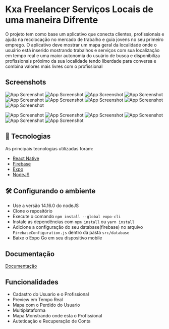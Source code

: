 
# Kxa Freelancer Serviços Locais de uma maneira Difrente
O projeto tem como base um aplicativo que conecta clientes, profissionais e
ajuda na recolocação no mercado de trabalho e guia jovens no seu primeiro
emprego. O aplicativo deve mostrar um mapa geral da localidade onde o usuário
está inserido mostrando trabalhos e serviços com sua localização em tempo real e
uma maior autonomia do usuário de busca e disponibiliza profissionais próximo da
sua localidade tendo liberdade para conversa e combina valores mais livres com o
profissional
## Screenshots

![App Screenshot](https://github.com/DevSilva-BR/kxaFreelancer-Rn/blob/main/midia/00.jpg)
![App Screenshot](https://github.com/DevSilva-BR/kxaFreelancer-Rn/blob/main/midia/1.png)
![App Screenshot](https://github.com/DevSilva-BR/kxaFreelancer-Rn/blob/main/midia/2.png)
![App Screenshot](https://github.com/DevSilva-BR/kxaFreelancer-Rn/blob/main/midia/3.png)
![App Screenshot](https://github.com/DevSilva-BR/kxaFreelancer-Rn/blob/main/midia/4.png)
![App Screenshot](https://github.com/DevSilva-BR/kxaFreelancer-Rn/blob/main/midia/5.png)
![App Screenshot](https://github.com/DevSilva-BR/kxaFreelancer-Rn/blob/main/midia/6.png)
![App Screenshot](https://github.com/DevSilva-BR/kxaFreelancer-Rn/blob/main/midia/7.png)
![App Screenshot](https://github.com/DevSilva-BR/kxaFreelancer-Rn/blob/main/midia/8.png)

![App Screenshot](https://github.com/DevSilva-BR/kxaFreelancer-Rn/blob/main/midia/01.jpg?raw=true)
![App Screenshot](https://github.com/DevSilva-BR/kxaFreelancer-Rn/blob/main/midia/02.jpg?raw=true)
![App Screenshot](https://github.com/DevSilva-BR/kxaFreelancer-Rn/blob/main/midia/03.jpg?raw=true)
![App Screenshot](https://github.com/DevSilva-BR/kxaFreelancer-Rn/blob/main/midia/05.jpg?raw=true)
![App Screenshot](https://github.com/DevSilva-BR/kxaFreelancer-Rn/blob/main/midia/04.jpg?raw=true)
![App Screenshot](https://github.com/DevSilva-BR/kxaFreelancer-Rn/blob/main/midia/06.jpg?raw=true)

## 🧪 Tecnologias
As principais tecnologias utilizadas foram:
- [React Native](https://reactnative.dev/)
- [Firebase](https://firebase.google.com/docs)
- [Expo](https://expo.io/)
- [NodeJS](https://nodejs.org/en/)
## 🛠️ Configurando o ambiente
 - Use a versão 14.16.0 do nodeJS
 - Clone o repositório
 - Execute o comando `npm install --global expo-cli`
 - Instale as dependências com `npm install` ou `yarn install`
 - Adicione a configuração do seu database(firebase) no arquivo `FirebaseConfiguration.js` dentro da pasta `src/database`
 - Baixe o Expo Go em seu dispositivo mobile
## Documentação

[Documentação](https://drive.google.com/file/d/19av0FBkaJRb2YzOS1VMZWwFMW4wGWHtL/view?usp=share_link)


## Funcionalidades

- Cadastro do Usuario e o Profissional
- Preview em Tempo Real
- Mapa com o Perdido do Usuario
- Multiplataforma
- Mapa Monstrando onde esta o Profissional
- Auteticação e Recuperação de Conta


